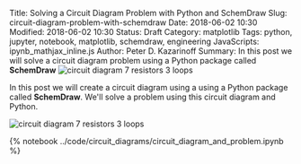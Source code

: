 Title: Solving a Circuit Diagram Problem with Python and SchemDraw
Slug: circuit-diagram-problem-with-schemdraw
Date: 2018-06-02 10:30
Modified: 2018-06-02 10:30
Status: Draft
Category: matplotlib
Tags: python, jupyter, notebook, matplotlib, schemdraw, engineering
JavaScripts: ipynb_mathjax_inline.js
Author: Peter D. Kazarinoff
Summary: In this post we will solve a circuit diagram problem using a Python package called **SchemDraw** ![circuit diagram 7 resistors 3 loops]({filename}/posts/schemdraw/7_resistors_3_loops.png)

In this post we will create a circuit diagram using a using a Python package called **SchemDraw**. We'll solve a problem using this circuit diagram and Python.

![circuit diagram 7 resistors 3 loops]({filename}/posts/schemdraw/7_resistors_3_loops.png)

{% notebook ../code/circuit_diagrams/circuit_diagram_and_problem.ipynb %}